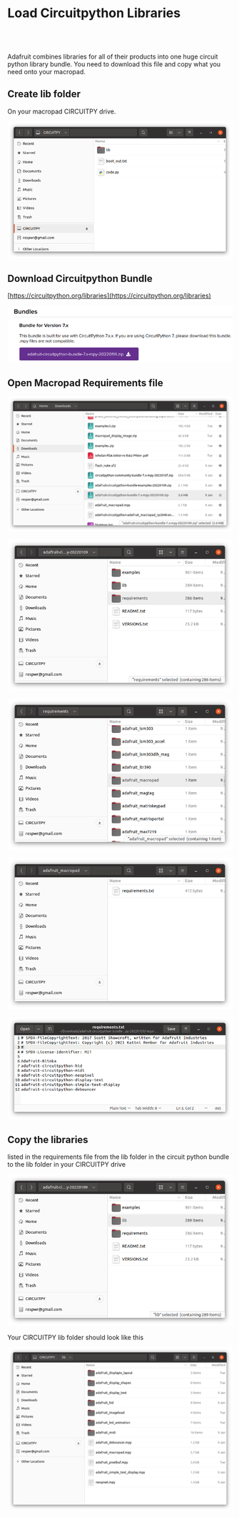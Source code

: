 # Load Circuitpython Libraries
## &nbsp;
Adafruit combines libraries for all of their products into one huge circuit python library bundle.  You need to download this file and copy what you need onto your macropad.

## Create lib folder
On your macropad CIRCUITPY drive.  

![Screenshot](img/libraries1.png)

## Download Circuitpython Bundle

[https://circuitpython.org/libraries](https://circuitpython.org/libraries)

![Screenshot](img/libraries2.png)

## Open Macropad Requirements file
![Screenshot](img/libraries3.png)

![Screenshot](img/libraries4.png)

![Screenshot](img/libraries5.png)

![Screenshot](img/libraries6.png)

![Screenshot](img/libraries7.png)

## Copy the libraries
listed in the requirements file from the lib folder in the circuit python bundle to the lib folder in your CIRCUITPY drive

![Screenshot](img/libraries8.png)

Your CIRCUITPY lib folder should look like this

![Screenshot](img/libraries9.png)
